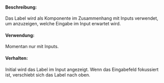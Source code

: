 #### Beschreibung:

Das Label wird als Komponente im Zusammenhang mit Inputs verwendet, um anzuzeigen, welche Eingabe im Input erwartet wird.

#### Verwendung:

Momentan nur mit Inputs.

#### Verhalten:

Initial wird das Label im Input angezeigt. Wenn das Eingabefeld fokussiert ist, verschiebt sich das Label nach oben.
